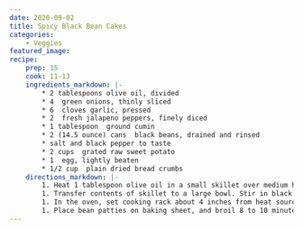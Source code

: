 ```yaml
---
date: 2020-09-02
title: Spicy Black Bean Cakes
categories:
    - Veggies
featured_image: 
recipe:
    prep: 15
    cook: 11-13
    ingredients_markdown: |-
        * 2 tablespoons olive oil, divided
        * 4  green onions, thinly sliced
        * 6  cloves garlic, pressed
        * 2  fresh jalapeno peppers, finely diced
        * 1 tablespoon  ground cumin
        * 2 (14.5 ounce) cans  black beans, drained and rinsed
        * salt and black pepper to taste
        * 2 cups  grated raw sweet potato
        * 1  egg, lightly beaten
        * 1/2 cup  plain dried bread crumbs
    directions_markdown: |-
        1. Heat 1 tablespoon olive oil in a small skillet over medium heat. Cook green onions until softened, about 1 minute. Stir in garlic, 2 diced jalapenos, and cumin; cook until fragrant, about 30 seconds.
        1. Transfer contents of skillet to a large bowl. Stir in black beans, and mash with a fork. Season with salt and pepper to taste. Mix in sweet potatoes, egg, and bread crumbs. Divide into 8 balls, and flatten into patties.
        1. In the oven, set cooking rack about 4 inches from heat source. Set oven to broil. Lightly grease baking sheet with 1 tablespoon oil.
        1. Place bean patties on baking sheet, and broil 8 to 10 minutes. Turn cakes over, and broil until crispy, about 3 minutes more. Serve with sour cream.
---
```

